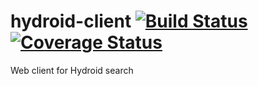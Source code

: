 # hydroid-client [![Build Status](https://travis-ci.org/GeoscienceAustralia/hydroid.svg)](https://travis-ci.org/GeoscienceAustralia/hydroid) [![Coverage Status](https://coveralls.io/repos/github/GeoscienceAustralia/hydroid-client/badge.svg?branch=master)](https://coveralls.io/github/GeoscienceAustralia/hydroid-client?branch=master)
Web client for Hydroid search 
